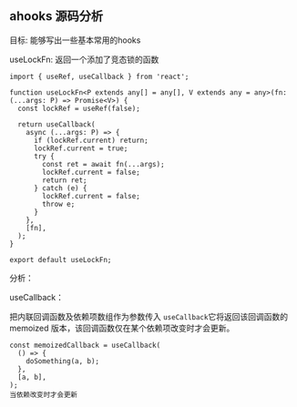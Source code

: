 ## ahooks 源码分析

目标: 能够写出一些基本常用的hooks



useLockFn:  返回一个添加了竞态锁的函数

```
import { useRef, useCallback } from 'react';

function useLockFn<P extends any[] = any[], V extends any = any>(fn: (...args: P) => Promise<V>) {
  const lockRef = useRef(false);

  return useCallback(
    async (...args: P) => {
      if (lockRef.current) return;    
      lockRef.current = true;
      try {
        const ret = await fn(...args);
        lockRef.current = false;
        return ret;
      } catch (e) {
        lockRef.current = false;
        throw e;
      }
    },
    [fn],
  );
}

export default useLockFn;
```

分析： 

useCallback：   

把内联回调函数及依赖项数组作为参数传入 `useCallback`它将返回该回调函数的 memoized 版本，该回调函数仅在某个依赖项改变时才会更新。

```
const memoizedCallback = useCallback(
  () => {
    doSomething(a, b);
  },
  [a, b],
);
当依赖改变时才会更新
```

